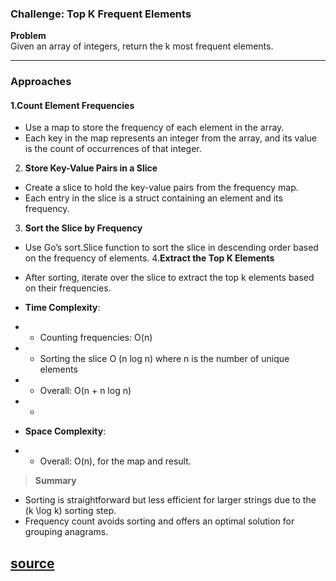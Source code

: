 ### Challenge: Top K Frequent Elements

**Problem**  
Given an array of integers, return the k most frequent elements.

---

### **Approaches** 

#### 1.**Count Element Frequencies**
- Use a map to store the frequency of each element in the array.
- Each key in the map represents an integer from the array, and its value is the count of occurrences of that integer.
2. **Store Key-Value Pairs in a Slice**
- Create a slice to hold the key-value pairs from the frequency map.
- Each entry in the slice is a struct containing an element and its frequency.
3. **Sort the Slice by Frequency**
- Use Go’s sort.Slice function to sort the slice in descending order based on the frequency of elements.
4.**Extract the Top K Elements**
- After sorting, iterate over the slice to extract the top k elements based on their frequencies.

- **Time Complexity**:  
- -  Counting frequencies: O(n)
- -  Sorting the slice O (n log n) where n is the number of unique elements
- - Overall: O(n + n log n)
- -
- **Space Complexity**:
- - Overall: O(n), for the map and result.  

> **Summary**  
- Sorting is straightforward but less efficient for larger strings due to the \(k \log k\) sorting step.  
- Frequency count avoids sorting and offers an optimal solution for grouping anagrams.  


[source](https://neetcode.io/problems/top-k-elements-in-list/)
--- 